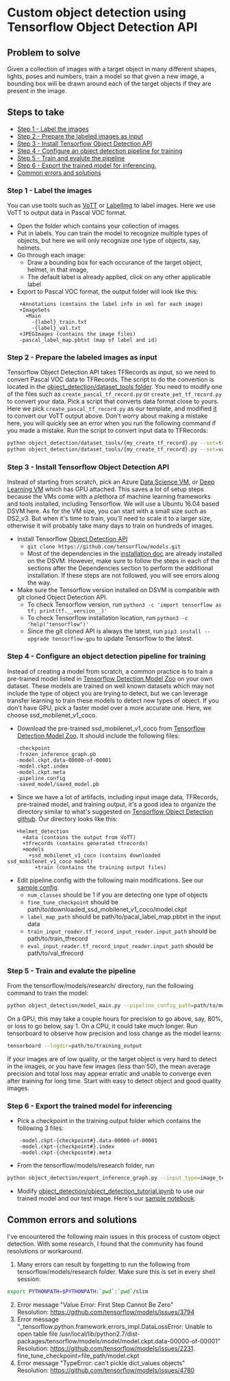 # Custom object detection using Tensorflow Object Detection API

## Problem to solve
Given a collection of images with a target object in many different shapes, lights, poses and numbers, train a model so that given a new image, a bounding box will be drawn around each of the target objects if they are present in the image.

## Steps to take
  - [Step 1 - Label the images](#step-1---label-the-images)
  - [Step 2 - Prepare the labeled images as input](#step-2---prepare-the-labeled-images-as-input)
  - [Step 3 - Install Tensorflow Object Detection API](#step-3---install-tensorflow-object-detection-api)
  - [Step 4 - Configure an object detection pipeline for training](#step-4---configure-an-object-detection-pipeline-for-training)
  - [Step 5 - Train and evalute the pipeline](#step-5---train-and-evalute-the-pipeline)
  - [Step 6 - Export the trained model for inferencing.](#step-6---export-the-trained-model-for-inferencing)
  - [Common errors and solutions](#common-errors-and-solutions)

### Step 1 - Label the images
You can use tools such as [VoTT](https://github.com/Microsoft/VoTT) or [LabelImg](https://github.com/tzutalin/labelImg) to label images.  Here we use VoTT to output data in Pascal VOC format. 
- Open the folder which contains your collection of images
- Put in labels.  You can train the model to recognize multiple types of objects, but here we will only recognize one type of objects, say, helmets.  
- Go through each image:
    - Draw a bounding box for each occurance of the target object, helmet, in that image, 
    - The default label is already applied, click on any other applicable label  
- Export to Pascal VOC format, the output folder will look like this:
```
    +Annotations (contains the label info in xml for each image)  
    +ImageSets  
      +Main  
        -{label}_train.txt  
        -{label}_val.txt  
    +JPEGImages (contains the image files)  
    -pascal_label_map.pbtxt (map of label and id)
```

### Step 2 - Prepare the labeled images as input
Tensorflow Object Detection API takes TFRecords as input, so we need to convert Pascal VOC data to TFRecords.  The script to do the convertion is located in the [object_detection/dataset_tools folder](https://github.com/tensorflow/models/tree/master/research/object_detection/dataset_tools).  You need to modify one of the files such as ```create_pascal_tf_record.py``` or ```create_pet_tf_record.py``` to convert your data.  Pick a script that converts data format close to yours.  Here we pick ```create_pascal_tf_record.py``` as our template, and modified [it](/TensorflowCustomObjectDetection/create_helmet_tf_record.py) to convert our VoTT output above.  Don't worry about making a mistake here, you will quickly see an error when you run the following command if you made a mistake.  Run the script to convert input data to TFRecords: 
```bash
python object_detection/dataset_tools/{my_create_tf_record}.py --set=train --data_dir=path/to/VoTToutputFolder --output_dir=path/to/TFRecordsOutput
python object_detection/dataset_tools/{my_create_tf_record}.py --set=val --data_dir=path/to/VoTToutputFolder --output_dir=path/to/TFRecordsOutput
``` 

### Step 3 - Install Tensorflow Object Detection API
Instead of starting from scratch, pick an Azure [Data Science VM](https://azuremarketplace.microsoft.com/en-us/marketplace/apps/microsoft-ads.linux-data-science-vm-ubuntu), or [Deep Learning VM](https://azuremarketplace.microsoft.com/en-ca/marketplace/apps/microsoft-ads.dsvm-deep-learning) which has GPU attached.  This saves a lot of setup steps because the VMs come with a plethora of machine learning frameworks and tools installed, including Tensorflow.  We will use a Ubuntu 16.04 based DSVM here.  As for the VM size, you can start with a small size such as DS2_v3.  But when it's time to train, you'll need to scale it to a larger size, otherwise it will probably take many days to train on hundreds of images. 
-  Install Tensorflow [Object Detection API](https://github.com/tensorflow/models/tree/master/research/object_detection)
    -  ```git clone https://github.com/tensorflow/models.git```
    -  Most of the dependencies in the [installation doc](https://github.com/tensorflow/models/blob/master/research/object_detection/g3doc/installation.md) are already installed on the DSVM.  However, make sure to follow the steps in each of the sections after the Dependencies section to perform the additional installation.  If these steps are not followed, you will see errors along the way.
-  Make sure the Tensorflow version installed on DSVM is compatible with git cloned Object Detection API.
    -  To check Tensorflow version, run ```python3 -c 'import tensorflow as tf; print(tf.__version__)'```
    -  To check Tensorflow installation location, run ```python3 -c 'help("tensorflow")'```
    -  Since the git cloned API is always the latest, run ```pip3 install --upgrade tensorflow-gpu``` to update Tensorflow to the latest.

### Step 4 - Configure an object detection pipeline for training
Instead of creating a model from scratch, a common practice is to train a pre-trained model listed in [Tensorflow Detection Model Zoo](https://github.com/tensorflow/models/blob/master/research/object_detection/g3doc/detection_model_zoo.md) on your own dataset. These models are trained on well known datasets which may not include the type of object you are trying to detect, but we can leverage transfer learning to train these models to detect new types of object.  If you don't have GPU, pick a faster model over a more accurate one.  Here, we choose ssd_mobilenet_v1_coco. 

-  Download the pre-trained ssd_mobilenet_v1_coco from [Tensorflow Detection Model Zoo](https://github.com/tensorflow/models/blob/master/research/object_detection/g3doc/detection_model_zoo.md).  It should include the following files:  
```
   -checkpoint  
   -frozen_inference_graph.pb  
   -model.ckpt.data-00000-of-00001  
   -model.ckpt.index  
   -model.ckpt.meta  
   -pipeline.config  
   -saved_model/saved_model.pb
```

-  Since we have a lot of artifacts, including input image data, TFRecords, pre-trained model, and training output, it's a good idea to organize the directory similar to what's suggested on [Tensorflow Object Detection github](https://github.com/tensorflow/models/blob/master/research/object_detection/g3doc/running_locally.md#recommended-directory-structure-for-training-and-evaluation).  Our directory looks like this:
```
   +helmet_detection  
     +data (contains the output from VoTT)  
     +tfrecords (contains generated tfrecords)  
     +models  
       +ssd_mobilenet_v1_coco (contains downloaded ssd_mobilenet_v1_coco model)  
         +train (contains the training output files)
```

-  Edit pipeline.config with the following main modifications.  See our [sample config](/TensorflowCustomObjectDetection/pipeline.config).
   -  ```num_classes``` should be 1 if you are detecting one type of objects
   -  ```fine_tune_checkpoint``` should be path/to/downloaded_ssd_mobilenet_v1_coco/model.ckpt
   -  ```label_map_path``` should be path/to/pacal_label_map.pbtxt in the input data
   -  ```train_input_reader.tf_record_input_reader.input_path``` should be path/to/train_tfrecord
   -  ```eval_input_reader.tf_record_input_reader.input_path``` should be path/to/val_tfrecord
   
### Step 5 - Train and evalute the pipeline
From the tensorflow/models/research/ directory, run the following command to train the model: 
```bash  
python object_detection/model_main.py --pipeline_config_path=path/to/modified_pipeline.config --model_dir=path/to/training_output --alsologtostderr
```
On a GPU, this may take a couple hours for precision to go above, say, 80%, or loss to go below, say 1.  On a CPU, it could take much longer.  Run tensorboard to observe how precision and loss change as the model learns: 
```bash
tensorboard --logdir=path/to/training_output
```
If your images are of low quality, or the target object is very hard to detect in the images, or you have few images (less than 50), the mean average precision and total loss may appear erratic and unable to converge even after training for long time.  Start with easy to detect object and good quality images.   

### Step 6 - Export the trained model for inferencing
-  Pick a checkpoint in the training output folder which contains the following 3 files:  
```
    -model.ckpt-{checkpoint#}.data-00000-of-00001  
    -model.ckpt-{checkpoint#}.index  
    -model.ckpt-{checkpoint#}.meta  
```
-  From the tensorflow/models/research folder, run
  ```bash
  python object_detection/export_inference_graph.py --input_type=image_tensor --pipeline_config_path=path/to/pipeline.config --trained_checkpoint_prefix=path/to/training_output_dir/model.ckpt-{checkpoint#} --output_directory=path/to/output_model_files_for_inference
  ```
-  Modify [object_detection/object_detection_tutorial.ipynb](https://github.com/tensorflow/models/blob/master/research/object_detection/object_detection_tutorial.ipynb) to use our trained model and our test image.  Here's our [sample notebook](/TensorflowCustomObjectDetection/helmet_detection.ipynb). 
  
## Common errors and solutions
I've encountered the following main issues in this process of custom object detection.  With some research, I found that the community has found resolutions or workaround. 

1. Many errors can result by forgetting to run the following from tensorflow/models/research folder.  Make sure this is set in every shell session: 
```bash
export PYTHONPATH=$PYTHONPATH:`pwd`:`pwd`/slim
```
2. Error message "Value Error: First Step Cannot Be Zero"  
Resolution: https://github.com/tensorflow/models/issues/3794
3. Error message "_tensorflow.python.framework.errors_impl.DataLossError: Unable to open table file /usr/local/lib/python2.7/dist-packages/tensorflow/models/model/model.ckpt.data-00000-of-00001"  
Resolution: https://github.com/tensorflow/models/issues/2231. fine_tune_checkpoint=file_path/model.ckpt
4. Error message "TypeError: can't pickle dict_values objects"  
Resolution: https://github.com/tensorflow/models/issues/4780  